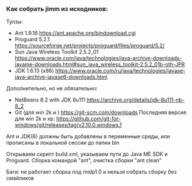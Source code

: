 ### Как собрать jimm из исходников:


Тулзы:
- Ant 1.9.16
https://ant.apache.org/bindownload.cgi 
- Proguard 5.2.1
https://sourceforge.net/projects/proguard/files/proguard/5.2/
- Sun Java Wireless Toolkit 2.5.2_01
https://www.oracle.com/java/technologies/java-archive-downloads-javame-downloads.html#sun_java_wireless_toolkit-2.5.2_01b-oth-JPR
- JDK 1.6.13 (x86) 
https://www.oracle.com/ru/java/technologies/javase-java-archive-javase6-downloads.html

Дополнительно, но не обязательно:
- NetBeans 8.2 with JDK 8u111
https://archive.org/details/jdk-8u111-nb-8_2
- Git (для win 2k и )
https://git-scm.com/downloads
Последняя версия для win 2k и xp:
https://github.com/git-for-windows/git/releases/tag/v2.10.0.windows.1

Ant и JDK(6) должны быть добавлены в переменные среды, или прописаны в локальной сессии до папки bin

Открываем скрипт build.xml, указываем пути до Java ME SDK и Proguard.
Сборка командой "ant", очистка сборки "ant clean"

Баги: не работает сборка под midp1.0 и нельзя собрать сборку без смайликов
